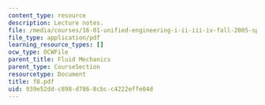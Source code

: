 ```yaml
---
content_type: resource
description: Lecture notes.
file: /media/courses/16-01-unified-engineering-i-ii-iii-iv-fall-2005-spring-2006/939e52ddc898d7868cbcc4222effe04d_f8.pdf
file_type: application/pdf
learning_resource_types: []
ocw_type: OCWFile
parent_title: Fluid Mechanics
parent_type: CourseSection
resourcetype: Document
title: f8.pdf
uid: 939e52dd-c898-d786-8cbc-c4222effe04d
---
```

